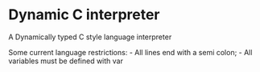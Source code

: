 # Dynamic C interpreter
A Dynamically typed C style language  interpreter

Some current language restrictions:
    - All lines end with a semi colon;
    - All variables must be defined with var
